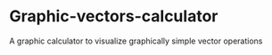 # Graphic-vectors-calculator
A graphic calculator to visualize graphically simple vector operations
